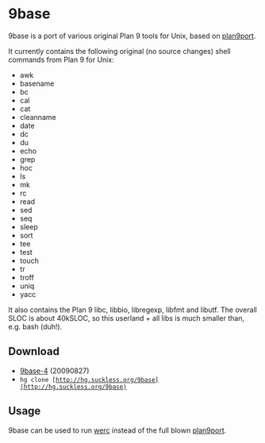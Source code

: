 9base
=====
9base is a port of various original Plan 9 tools for Unix, based on
[plan9port](http://swtch.com/plan9port/).

It currently contains the following original (no source changes) shell commands from Plan 9 for Unix:

* awk
* basename
* bc
* cal
* cat
* cleanname
* date
* dc
* du
* echo
* grep
* hoc
* ls
* mk
* rc
* read
* sed
* seq
* sleep
* sort
* tee
* test
* touch
* tr
* troff
* uniq
* yacc

It also contains the Plan 9 libc, libbio, libregexp, libfmt and libutf.
The overall SLOC is about 40kSLOC, so this userland + all libs is much smaller than, e.g. bash (duh!).


Download
--------
* [9base-4](http://dl.suckless.org/tools/9base-4.tar.gz) (20090827)
* <code>hg clone [http://hg.suckless.org/9base](http://hg.suckless.org/9base)</code>

Usage
-----
9base can be used to run [werc](http://werc.cat-v.org) instead of the full blown [plan9port](http://swtch.com/plan9port).
